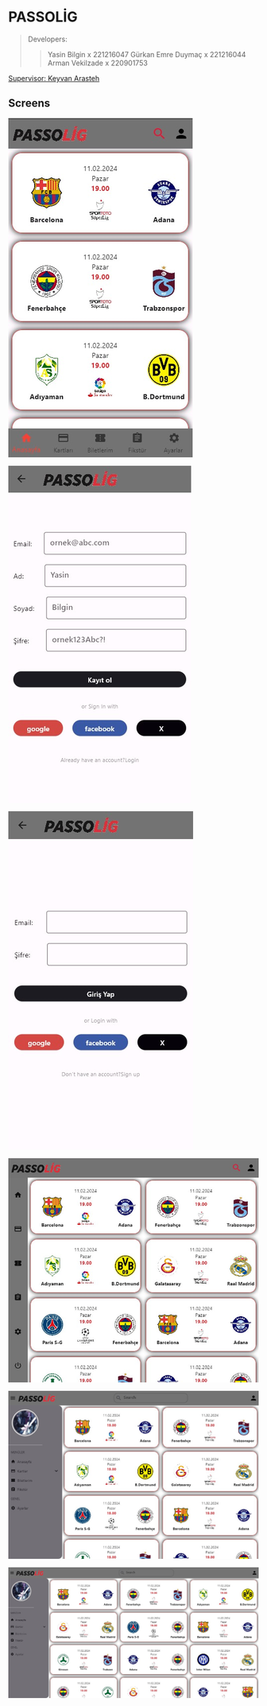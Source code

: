 # PASSOLİG

>Developers:
>>Yasin Bilgin x 221216047
>>Gürkan Emre Duymaç x 221216044
>>Arman Vekilzade x 220901753

[Supervisor: Keyvan Arasteh](https://github.com/keyvanarasteh)

## Screens

![homesecreen](assets/images/home_screen.jpg)

![registersecreen](assets/images/register_screen.PNG.jpg)

![loginsecreen](assets/images/login_screen.jpg)

![responsivesecreen](assets/images/home_screen_tablet.jpg)

![responsivesecreen](assets/images/home_screen_desktop.jpg)

![responsivesecreen](assets/images/home_screen_large.jpg)
  
